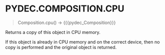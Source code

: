 # PYDEC.COMPOSITION.CPU
> Composition.cpu() →  {{{pydec_Composition}}}

Returns a copy of this object in CPU memory.

If this object is already in CPU memory and on the correct device, then no copy is performed and the original object is returned.